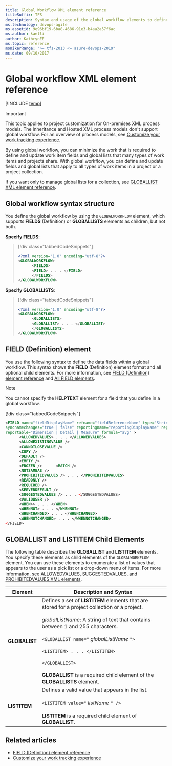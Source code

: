```yaml
---
title: Global Workflow XML element reference
titleSuffix: TFS
description: Syntax and usage of the global workflow elements to define data fields and global lists to be shared across several projects
ms.technology: devops-agile
ms.assetid: 9e96bf19-6ba8-4686-91e3-b4aa2a57f6ac
ms.author: kaelli
author: KathrynEE
ms.topic: reference
monikerRange: ">= tfs-2013 <= azure-devops-2019"
ms.date: 09/10/2017
---
```


# Global workflow XML element reference

[!INCLUDE [temp](../../includes/version-header-tfs-only.md)]

> [!IMPORTANT]  
> This topic applies to project customization for On-premises XML process models. The Inheritance and Hosted XML process models don't support global workflow. For an overview of process models, see [Customize your work tracking experience](../customize-work.md).

By using global workflow, you can minimize the work that is required to define and update work item fields and global lists that many types of work items and projects share. With global workflow, you can define and update fields and global lists that apply to all types of work items in a project or a project collection.

If you want only to manage global lists for a collection, see [GLOBALLIST XML element reference](define-global-lists.md).

<a name="GLOBAL"></a>

## Global workflow syntax structure

You define the global workflow by using the `GLOBALWORKFLOW` element, which supports **FIELDS** (Definition) or **GLOBALLISTS** elements as children, but not both.

**Specify FIELDS**:

> [!div class="tabbedCodeSnippets"]
>
> ```XML
> <?xml version="1.0" encoding="utf-8"?>
> <GLOBALWORKFLOW>
>       <FIELDS>
>       <FIELD> . . . </FIELD>
>       </FIELDS>
> </GLOBALWORKFLOW>
> ```

**Specify GLOBALLISTS**:

> [!div class="tabbedCodeSnippets"]
>
> ```XML
> <?xml version="1.0" encoding="utf-8"?>
> <GLOBALWORKFLOW>
>       <GLOBALLISTS>
>       <GLOBALLIST> . . . </GLOBALLIST>
>       </GLOBALLISTS>
> </GLOBALWORKFLOW>
> ```

<a name="FIELD"></a>

## FIELD (Definition) element

You use the following syntax to define the data fields within a global workflow. This syntax shows the **FIELD** (Definition) element format and all optional child elements. For more information, see [FIELD (Definition) element reference](field-definition-element-reference.md) and [All FIELD elements](all-field-xml-elements-reference.md).

> [!NOTE]
> You cannot specify the **HELPTEXT** element for a field that you define in a global workflow.
>
> [!div class="tabbedCodeSnippets"]
>
> ```XML
> <FIELD name="fieldDisplayName" refname="fieldReferenceName" type="String | Integer | Double | DateTime | PlainText | HTML | History | TreePath | GUID "
> syncnamechanges="true | false" reportingname="reportingDisplayName" reportingrefname="reportingReferenceName"
> reportable="Dimension | Detail | Measure" formula="avg" >
>       <ALLOWEDVALUES> . . . </ALLOWEDVALUES>
>       <ALLOWEXISTINGVALUE />
>       <CANNOTLOSEVALUE />
>       <COPY />
>       <DEFAULT />
>       <EMPTY />
>       <FROZEN />      <MATCH />
>       <NOTSAMEAS />
>       <PROHIBITEDVALUES /> . . . </PROHIBITEDVALUES>
>       <READONLY />
>       <REQUIRED />
>       <SERVERDEFAULT />
>       <SUGGESTEDVALUES /> . . . </SUGGESTEDVALUES>
>       <VALIDUSER />
>       <WHEN>> . . . </WHEN>
>       <WHENNOT> . . . </WHENNOT>
>       <WHENCHANGED> . . . </WHENCHANGED>
>       <WHENNOTCHANGED> . . . </WHENNOTCHANGED>
> </FIELD>
> ```

<a name="LISTElements"></a>

## GLOBALLIST and LISTITEM Child Elements

The following table describes the **GLOBALLIST** and **LISTITEM** elements. You specify these elements as child elements of the `GLOBALWORKFLOW` element. You can use these elements to enumerate a list of values that appears to the user as a pick list or a drop-down menu of items. For more information, see [ALLOWEDVALUES, SUGGESTEDVALUES, and PROHIBITEDVALUES XML elements](define-pick-lists.md).

| Element       | Description and Syntax                                                                                                                                                                                                                                                                                                                                                                                        |
| ------------- | ------------------------------------------------------------------------------------------------------------------------------------------------------------------------------------------------------------------------------------------------------------------------------------------------------------------------------------------------------------------------------------------------------------- |
| **GLOBALIST** | Defines a set of **LISTITEM** elements that are stored for a project collection or a project.<br /><br /> _globalListName_: A string of text that contains between 1 and 255 characters.<br /><br /> `<GLOBALLIST name="` _globalListName_ `">`<br /><br /> `<LISTITEM> . . . </LISTITEM>`<br /><br /> `</GLOBALLIST>`<br /><br /> **GLOBALLIST** is a required child element of the **GLOBALLISTS** element. |
| **LISTITEM**  | Defines a valid value that appears in the list.<br /><br /> `<LISTITEM value="` _listName_ `" />`<br /><br /> **LISTITEM** is a required child element of **GLOBALLIST**.                                                                                                                                                                                                                                     |

## Related articles

- [FIELD (Definition) element reference](field-definition-element-reference.md)
- [Customize your work tracking experience](../customize-work.md)
